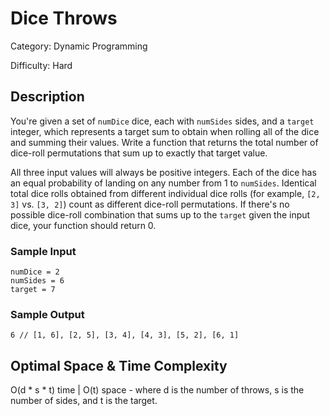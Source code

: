 # Dice Throws

Category: Dynamic Programming

Difficulty: Hard

## Description

  You're given a set of `numDice` dice, each with
`numSides` sides, and a `target` integer, which
represents a target sum to obtain when rolling all of the dice and summing
their values. Write a function that returns the total number of dice-roll
permutations that sum up to exactly that target value.

  All three input values will always be positive integers. Each of the dice
has an equal probability of landing on any number from 1 to
`numSides`. Identical total dice rolls obtained from different
individual dice rolls (for example, `[2, 3]` vs.
`[3, 2]`) count as different dice-roll permutations. If there's
no possible dice-roll combination that sums up to the
`target` given the input dice, your function should return 0.


  
### Sample Input
  ```
numDice = 2
numSides = 6
target = 7
```
  
### Sample Output
  ```
6 // [1, 6], [2, 5], [3, 4], [4, 3], [5, 2], [6, 1]

```

## Optimal Space & Time Complexity

O(d * s * t) time | O(t) space - where d is the number of throws, s is the number of sides, and t is the target.
